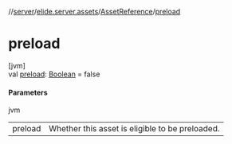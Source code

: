 //[server](../../../index.md)/[elide.server.assets](../index.md)/[AssetReference](index.md)/[preload](preload.md)

# preload

[jvm]\
val [preload](preload.md): [Boolean](https://kotlinlang.org/api/latest/jvm/stdlib/kotlin/-boolean/index.html) = false

#### Parameters

jvm

| | |
|---|---|
| preload | Whether this asset is eligible to be preloaded. |
